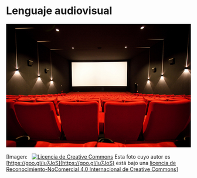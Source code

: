 # Lenguaje audiovisual


![cine](img/cine.jpg "cine")



\[Imagen:   [![Licencia de Creative Commons](https://i.creativecommons.org/l/by-nc/4.0/80x15.png)](http://creativecommons.org/licenses/by-nc/4.0/) Esta foto cuyo autor es [https://goo.gl/iu7JoS](https://goo.gl/iu7JoS) está bajo una [licencia de Reconocimiento-NoComercial 4.0 Internacional de Creative Commons](http://creativecommons.org/licenses/by-nc/4.0/)\]
